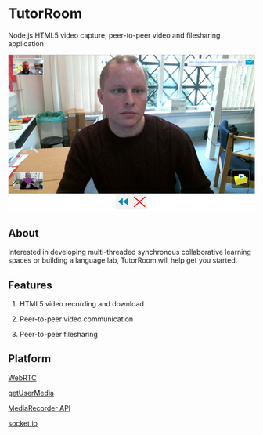TutorRoom
======================================

Node.js HTML5 video capture, peer-to-peer video and filesharing application

![Image representing TutorRoom](public/images/tutorroom.jpg?raw=true "Image representing TutorRoom")

## About

Interested in developing multi-threaded synchronous collaborative learning spaces or building a language lab, TutorRoom will help get you started.

## Features

1) HTML5 video recording and download

2) Peer-to-peer video communication

3) Peer-to-peer filesharing

## Platform

[WebRTC](https://developer.mozilla.org/en-US/docs/Web/Guide/API/WebRTC)

[getUserMedia](https://developer.mozilla.org/en-US/docs/NavigatorUserMedia.getUserMedia)

[MediaRecorder API](https://developer.mozilla.org/en-US/docs/Web/API/MediaRecorder_API)

[socket.io](http://socket.io/)